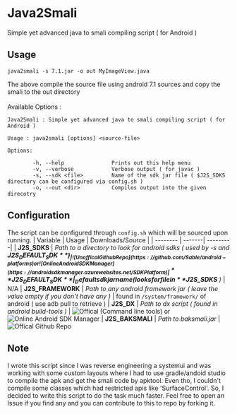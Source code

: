 # Java2Smali
Simple yet advanced java to smali compiling script ( for Android )

## Usage
```
java2smali -s 7.1.jar -o out MyImageView.java
```
The above compile the source file using android 7.1 sources and copy the smali to the out directory<br>
<br>Available Options :
```
Java2Smali : Simple yet advanced java to smali compiling script ( for Android )

Usage : java2smali [options] <source-file>

Options:

        -h, --help               Prints out this help menu
        -v, --verbose            Verbose output ( for javac )
        -s, --sdk <file>         Name of the sdk jar file ( $J2S_SDKS directory can be configured via config.sh )
        -o, --out <dir>          Compiles output into the given direcotry
```

## Configuration
The script can be configured through `config.sh` which will be sourced upon running.
| Variable | Usage | Downloads/Source |
| -------- | -------| ---------| 
| **J2S_SDKS** | _Path to a directory to look for android sdks ( used by -s and **$J2S_DEFAULT_SDK** )_ | ![Unoffical Github Repo](https://github.com/Sable/android-platforms) or ![Online Android SDK Manager](https://androidsdkmanager.azurewebsites.net/SDKPlatform)
| **J2S_DEFAULT_SDK** | _Default sdk jar name ( looks for file in **$J2S_SDKS** )_ | N/A
| **J2S_FRAMEWORK** | _Path to any android framework jar ( leave the value empty if you don't have any )_ | found in `/system/framework/` of android ( use adb pull to retrieve )
| **J2S_DX** | _Path to dx script ( found in android build-tools )_ | ![Offical (Command line tools)](https://developer.android.com/studio?gclid=CjwKCAjw_tWRBhAwEiwALxFPocQHQFiaP-IHElvKEKjM1AnzbpYFlGK6opyUFyTmWTyK8IXRxQ5UsBoC-xkQAvD_BwE&gclsrc=aw.ds) or ![Online Android SDK Manager](https://androidsdkmanager.azurewebsites.net/Buildtools)
| **J2S_BAKSMALI** | _Path to baksmali.jar_ | ![Offical Github Repo](https://github.com/JesusFreke/smali)

## Note
I wrote this script since I was reverse engineering a systemui and was working with some custom layouts where I had to use gradle/andoid studio to compile the apk and get the smali code by apktool. Even tho, I couldn't compile some classes which had restricted apis like 'SurfaceControl'. So, I decided to write this script to do the task much faster. Feel free to open an Issue if you find any and you can contribute to this to repo by forking it.
